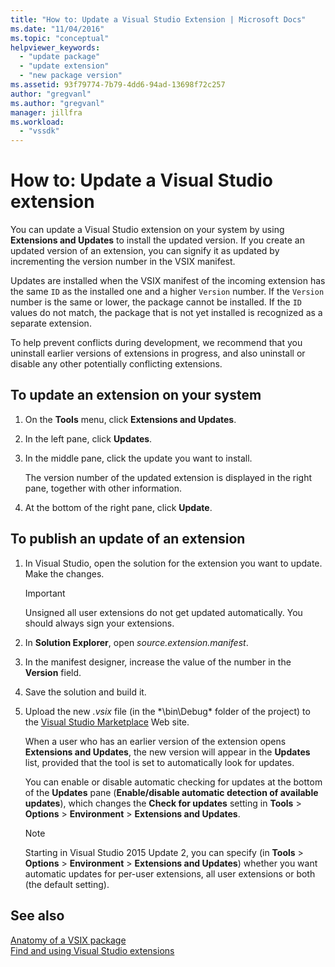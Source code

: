 ```yaml
---
title: "How to: Update a Visual Studio Extension | Microsoft Docs"
ms.date: "11/04/2016"
ms.topic: "conceptual"
helpviewer_keywords: 
  - "update package"
  - "update extension"
  - "new package version"
ms.assetid: 93f79774-7b79-4dd6-94ad-13698f72c257
author: "gregvanl"
ms.author: "gregvanl"
manager: jillfra
ms.workload: 
  - "vssdk"
---
```

# How to: Update a Visual Studio extension
You can update a Visual Studio extension on your system by using **Extensions and Updates** to install the updated version. If you create an updated version of an extension, you can signify it as updated by incrementing the version number in the VSIX manifest.  
  
 Updates are installed when the VSIX manifest of the incoming extension has the same `ID` as the installed one and a higher `Version` number. If the `Version` number is the same or lower, the package cannot be installed. If the `ID` values do not match, the package that is not yet installed is recognized as a separate extension.  
  
 To help prevent conflicts during development, we recommend that you uninstall earlier versions of extensions in progress, and also uninstall or disable any other potentially conflicting extensions.  
  
## To update an extension on your system  
  
1.  On the **Tools** menu, click **Extensions and Updates**.  
  
2.  In the left pane, click **Updates**.  
  
3.  In the middle pane, click the update you want to install.  
  
     The version number of the updated extension is displayed in the right pane, together with other information.  
  
4.  At the bottom of the right pane, click **Update**.  
  
## To publish an update of an extension  
  
1.  In Visual Studio, open the solution for the extension you want to update. Make the changes.  
  
    > [!IMPORTANT]
    >  Unsigned all user extensions do not get updated automatically. You should always sign your extensions.  
  
2.  In **Solution Explorer**, open *source.extension.manifest*.  
  
3.  In the manifest designer, increase the value of the number in the **Version** field.  
  
4.  Save the solution and build it.  
  
5.  Upload the new *.vsix* file (in the *\bin\Debug\* folder of the project) to the [Visual Studio Marketplace](https://marketplace.visualstudio.com/vs) Web site.  
  
     When a user who has an earlier version of the extension opens **Extensions and Updates**, the new version will appear in the **Updates** list, provided that the tool is set to automatically look for updates.  
  
     You can enable or disable automatic checking for updates at the bottom of the **Updates** pane (**Enable/disable automatic detection of available updates**), which changes the **Check for updates** setting in **Tools** > **Options** > **Environment** > **Extensions and Updates**.  
  
    > [!NOTE]
    >  Starting in Visual Studio 2015 Update 2, you can specify (in **Tools** > **Options** > **Environment** > **Extensions and Updates**) whether you want automatic updates for per-user extensions,  all user extensions or both (the default setting).  
  
## See also  
 [Anatomy of a VSIX package](../extensibility/anatomy-of-a-vsix-package.md)   
 [Find and using Visual Studio extensions](../ide/finding-and-using-visual-studio-extensions.md)
